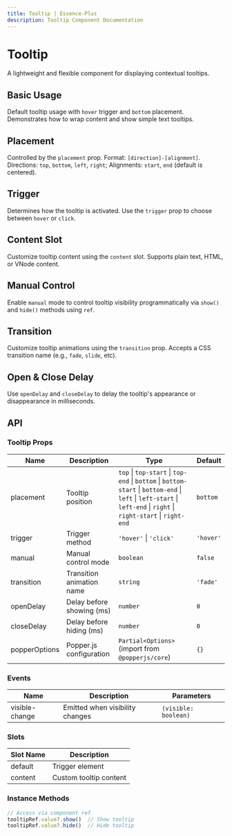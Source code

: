 ```yaml
---
title: Tooltip | Essence-Plus
description: Tooltip Component Documentation
---
```


# Tooltip  
A lightweight and flexible component for displaying contextual tooltips.

## Basic Usage  
Default tooltip usage with `hover` trigger and `bottom` placement. Demonstrates how to wrap content and show simple text tooltips.  
<preview path="../demo/Tooltip/Basic.vue" title="Basic Usage" description="Default placement and hover trigger"></preview>

## Placement  
Controlled by the `placement` prop. Format: `[direction]-[alignment]`. Directions: `top`, `bottom`, `left`, `right`; Alignments: `start`, `end` (default is centered).  
<preview path="../demo/Tooltip/Placement.vue" title="Placement Variants" description="Support for top, bottom, left, right and alignment control"></preview>

## Trigger  
Determines how the tooltip is activated. Use the `trigger` prop to choose between `hover` or `click`.  
<preview path="../demo/Tooltip/Trigger.vue" title="Trigger Mode" description="Click or hover trigger supported"></preview>

## Content Slot  
Customize tooltip content using the `content` slot. Supports plain text, HTML, or VNode content.  
<preview path="../demo/Tooltip/Slot.vue" title="Custom Content Slot" description="Define content using slot"></preview>

## Manual Control  
Enable `manual` mode to control tooltip visibility programmatically via `show()` and `hide()` methods using `ref`.  
<preview path="../demo/Tooltip/Manual.vue" title="Manual Mode" description="Control tooltip manually via ref"></preview>

## Transition  
Customize tooltip animations using the `transition` prop. Accepts a CSS transition name (e.g., `fade`, `slide`, etc).  
<preview path="../demo/Tooltip/Transition.vue" title="Custom Transition" description="Custom animation for tooltip"></preview>

## Open & Close Delay  
Use `openDelay` and `closeDelay` to delay the tooltip's appearance or disappearance in milliseconds.  
<preview path="../demo/Tooltip/Delay.vue" title="Open and Close Delay" description="Delay for show and hide behavior"></preview>


## API

### Tooltip Props

| Name           | Description                                     | Type                         | Default    |
|----------------|-------------------------------------------------|------------------------------|------------|
| placement      | Tooltip position                                | `top` \| `top-start` \| `top-end` \| `bottom` \| `bottom-start` \| `bottom-end` \| `left` \| `left-start` \| `left-end` \| `right` \| `right-start` \| `right-end` | `bottom` |
| trigger        | Trigger method                                  | `'hover'` \| `'click'`       | `'hover'`  |
| manual         | Manual control mode                            | `boolean`                    | `false`    |
| transition     | Transition animation name                      | `string`                     | `'fade'`   |
| openDelay      | Delay before showing (ms)                     | `number`                     | `0`        |
| closeDelay     | Delay before hiding (ms)                      | `number`                     | `0`        |
| popperOptions  | Popper.js configuration                       | `Partial<Options>` (import from `@popperjs/core`) | `{}`       |

### Events

| Name             | Description                        | Parameters           |
|------------------|------------------------------------|----------------------|
| visible-change   | Emitted when visibility changes    | `(visible: boolean)` |

### Slots

| Slot Name | Description                         |
|-----------|-------------------------------------|
| default   | Trigger element                     |
| content   | Custom tooltip content              |

### Instance Methods

```ts
// Access via component ref
tooltipRef.value?.show()  // Show tooltip
tooltipRef.value?.hide()  // Hide tooltip